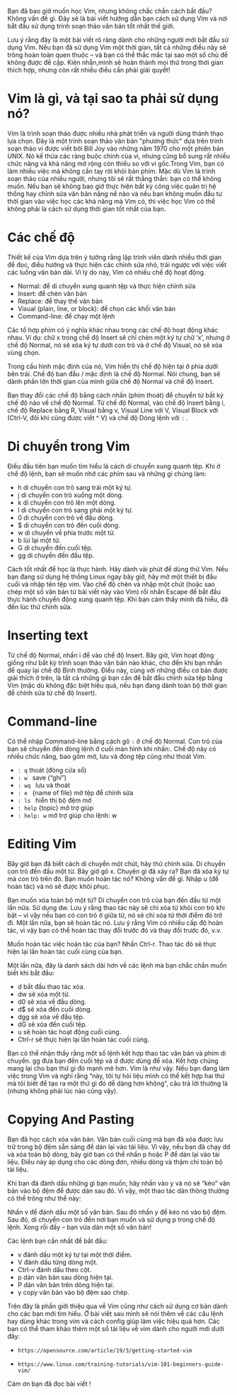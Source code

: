 Bạn đã bao giờ muốn học Vim, nhưng không chắc chắn cách bắt đầu? Không vấn đề gì.  Đây sẽ là bài viết hướng dẫn bạn cách sử dụng Vim và nơi bắt đầu sử dụng trình soạn thảo văn bản tốt nhất thế giới.

Lưu ý rằng đây là một bài viết rõ ràng dành cho những người mới bắt đầu sử dụng Vim. Nếu bạn đã sử dụng Vim một thời gian, tất cả những điều này sẽ trông hoàn toàn quen thuộc – và bạn có thể thắc mắc tại sao một số chủ đề không được đề cập. Kiên nhẫn,mình sẽ hoàn thành mọi thứ trong thời gian thích hợp, nhưng còn rất nhiều điều cần phải giải quyết!

 # Vim là gì, và tại sao ta phải sử dụng nó?
Vim là trình soạn thảo được nhiều nhà phát triển và người dùng thành thạo lựa chọn. Đây là một trình soạn thảo văn bản "phương thức" dựa trên trình soạn thảo vi được viết bởi Bill Joy vào những năm 1970 cho một phiên bản UNIX. Nó kế thừa các ràng buộc chính của vi, nhưng cũng bổ sung rất nhiều chức năng và khả năng mở rộng còn thiếu so với vi gốc.Trong Vim, bạn có làm nhiều việc mà không cần tay rời khỏi bàn phím. Mặc dù Vim là trình soạn thảo của nhiều người, nhưng tôi sẽ rất thẳng thắn: bạn có thể không muốn. Nếu bạn sẽ không bao giờ thực hiện bất kỳ công việc quản trị hệ thống hay chỉnh sửa văn bản nặng nề nào và nếu bạn không muốn đầu tư thời gian vào việc học các khả năng mà Vim có, thì việc học Vim có thể không phải là cách sử dụng thời gian tốt nhất của bạn.

# Các chế độ

Thiết kế của Vim dựa trên ý tưởng rằng lập trình viên dành nhiều thời gian để đọc, điều hướng và thực hiện các chỉnh sửa nhỏ, trái ngược với việc viết các luồng văn bản dài. Vì lý do này, Vim có nhiều chế độ hoạt động.

* Normal: để di chuyển xung quanh tệp và thực hiện chỉnh sửa
* Insert: để chèn văn bản
* Replace: để thay thế văn bản
* Visual (plain, line, or block): để chọn các khối văn bản
* Command-line: để chạy một lệnh

Các tổ hợp phím có ý nghĩa khác nhau trong các chế độ hoạt động khác nhau. Ví dụ: chữ x trong chế độ Insert sẽ chỉ chèn một ký tự chữ ‘x’, nhưng ở chế độ Normal, nó sẽ xóa ký tự dưới con trỏ và ở chế độ Visual, nó sẽ xóa vùng chọn.

Trong cấu hình mặc định của nó, Vim hiển thị chế độ hiện tại ở phía dưới bên trái. Chế độ ban đầu / mặc định là chế độ Normal. Nói chung, bạn sẽ dành phần lớn thời gian của mình giữa chế độ Normal và chế độ Insert.

Bạn thay đổi các chế độ bằng cách nhấn <ESC> (phím thoát) để chuyển từ bất kỳ chế độ nào về chế độ Normal. Từ chế độ Normal, vào chế độ Insert bằng i, chế độ Replace bằng R, Visual bằng v, Visual Line với V, Visual Block với <Cv> (Ctrl-V, đôi khi cũng được viết ^ V) và chế độ Dòng lệnh với `:` .
 
# Di chuyển trong Vim
   
Điều đầu tiên bạn muốn tìm hiểu là cách di chuyển xung quanh tệp. Khi ở chế độ lệnh, bạn sẽ muốn nhớ các phím sau và những gì chúng làm:

* h di chuyển con trỏ sang trái một ký tự.
* j di chuyển con trỏ xuống một dòng.
* k di chuyển con trỏ lên một dòng.
* l di chuyển con trỏ sang phải một ký tự.
* 0 di chuyển con trỏ về đầu dòng.
* $ di chuyển con trỏ đến cuối dòng.
* w di chuyển về phía trước một từ.
* b lùi lại một từ.
* G di chuyển đến cuối tệp.
* gg di chuyển đến đầu tệp.
    
Cách tốt nhất để học là thực hành. Hãy dành vài phút để dùng thử Vim. Nếu bạn đang sử dụng hệ thống Linux ngay bây giờ, hãy mở một thiết bị đầu cuối và nhập tên tệp vim. Vào chế độ chèn và nhập một chút (hoặc sao chép một số văn bản từ bài viết này vào Vim) rồi nhấn Escape để bắt đầu thực hành chuyển động xung quanh tệp. Khi bạn cảm thấy mình đã hiểu, đã đến lúc thử chỉnh sửa.
    
# Inserting text
    
Từ chế độ Normal, nhấn i để vào chế độ Insert. Bây giờ, Vim hoạt động giống như bất kỳ trình soạn thảo văn bản nào khác, cho đến khi bạn nhấn <ESC> để quay lại chế độ Bình thường. Điều này, cùng với những điều cơ bản được giải thích ở trên, là tất cả những gì bạn cần để bắt đầu chỉnh sửa tệp bằng Vim (mặc dù không đặc biệt hiệu quả, nếu bạn đang dành toàn bộ thời gian để chỉnh sửa từ chế độ Insert).
    
# Command-line
    
Có thể nhập Command-line bằng cách gõ `:` ở chế độ Normal. Con trỏ của bạn sẽ chuyển đến dòng lệnh ở cuối màn hình khi nhấn:. Chế độ này có nhiều chức năng, bao gồm mở, lưu và đóng tệp cũng như thoát Vim.

* `: q`  thoát (đóng cửa sổ)
* `: w ` save (“ghi”)
* `: wq ` lưu và thoát
* `: e ` {name of file} mở tệp để chỉnh sửa
* `: ls ` hiển thị bộ đệm mở
* `: help` {topic} mở trợ giúp
* `: help: w` mở trợ giúp cho lệnh: w
    
# Editing Vim
    
Bây giờ bạn đã biết cách di chuyển một chút, hãy thử chỉnh sửa. Di chuyển con trỏ đến đầu một từ. Bây giờ gõ x. Chuyện gì đã xảy ra? Bạn đã xóa ký tự mà con trỏ trên đó. Bạn muốn hoàn tác nó? Không vấn đề gì. Nhập u (để hoàn tác) và nó sẽ được khôi phục.

Bạn muốn xóa toàn bộ một từ? Di chuyển con trỏ của bạn đến đầu từ một lần nữa. Sử dụng dw. Lưu ý rằng thao tác này sẽ chỉ xóa từ khỏi con trỏ khi bật – vì vậy nếu bạn có con trỏ ở giữa từ, nó sẽ chỉ xóa từ thời điểm đó trở đi. Một lần nữa, bạn sẽ hoàn tác nó. Lưu ý rằng Vim có nhiều cấp độ hoàn tác, vì vậy bạn có thể hoàn tác thay đổi trước đó và thay đổi trước đó, v.v.

Muốn hoàn tác việc hoàn tác của bạn? Nhấn Ctrl-r. Thao tác đó sẽ thực hiện lại lần hoàn tác cuối cùng của bạn.

Một lần nữa, đây là danh sách dài hơn về các lệnh mà bạn chắc chắn muốn biết khi bắt đầu:

* d bắt đầu thao tác xóa.
* dw sẽ xóa một từ.
* d0 sẽ xóa về đầu dòng.
* d$ sẽ xóa đến cuối dòng.
* dgg sẽ xóa về đầu tệp.
* dG sẽ xóa đến cuối tệp.
* u sẽ hoàn tác hoạt động cuối cùng.
* Ctrl-r sẽ thực hiện lại lần hoàn tác cuối cùng.
    
Bạn có thể nhận thấy rằng một số lệnh kết hợp thao tác văn bản và phím di chuyển. gg đưa bạn đến cuối tệp và d được dùng để xóa. Kết hợp chúng mang lại cho bạn thứ gì đó mạnh mẽ hơn. Vim là như vậy. Nếu bạn đang làm việc trong Vim và nghĩ rằng “này, tôi tự hỏi liệu mình có thể kết hợp hai thứ mà tôi biết để tạo ra một thứ gì đó dễ dàng hơn không”, câu trả lời thường là (nhưng không phải lúc nào cũng vậy).
    
# Copying And Pasting
   
Bạn đã học cách xóa văn bản. Văn bản cuối cùng mà bạn đã xóa được lưu trữ trong bộ đệm sẵn sàng để dán lại vào tài liệu. Vì vậy, nếu bạn đã chạy dd và xóa toàn bộ dòng, bây giờ bạn có thể nhấn p hoặc P để dán lại vào tài liệu. Điều này áp dụng cho các dòng đơn, nhiều dòng và thậm chí toàn bộ tài liệu.

Khi bạn đã đánh dấu những gì bạn muốn, hãy nhấn vào y và nó sẽ “kéo” văn bản vào bộ đệm để được dán sau đó. Vì vậy, một thao tác dán thông thường có thể trông như thế này:

Nhấn v để đánh dấu một số văn bản. Sau đó nhấn y để kéo nó vào bộ đệm. Sau đó, di chuyển con trỏ đến nơi bạn muốn và sử dụng p trong chế độ lệnh. Xong rồi đấy –  bạn vừa dán một số văn bản!

Các lệnh bạn cần nhất để bắt đầu:

* v đánh dấu một ký tự tại một thời điểm.
* V đánh dấu từng dòng một.
* Ctrl-v đánh dấu theo cột.
* p dán văn bản sau dòng hiện tại.
* P dán văn bản trên dòng hiện tại.
* y copy văn bản vào bộ đệm sao chép.
    
Trên đây là phần giới thiệu qua về Vim cũng như cách sử dụng cơ bản dành cho các bạn mới tìm hiểu. Ở bài viết sau mình sẽ nói thêm về các câu lệnh hay dùng khác trong vim và cách config giúp làm việc hiệu quả hơn. Các bạn có thể tham khảo thêm một số tài liệu về vim dành cho người mới dưới đây:
*     https://opensource.com/article/19/3/getting-started-vim
*     https://www.linux.com/training-tutorials/vim-101-beginners-guide-vim/
    
 Cảm ơn bạn đã đọc bài viết !